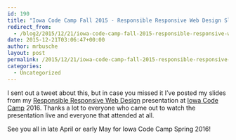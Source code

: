 ```yaml
---
id: 190
title: "Iowa Code Camp Fall 2015 - Responsible Responsive Web Design Slides"
redirect_from:
  - /blog2/2015/12/21/iowa-code-camp-fall-2015-responsible-responsive-web-design-slides/
date: 2015-12-21T03:06:47+00:00
author: mrbusche
layout: post
permalink: /2015/12/21/iowa-code-camp-fall-2015-responsible-responsive-web-design-slides/
categories:
  - Uncategorized
---
```


I sent out a tweet about this, but in case you missed it I&#8217;ve posted my slides from my [Responsible Responsive Web Design](http://matthewbusche.com/p/iowacodecamp/#/) presentation at [Iowa Code Camp](http://iowacodecamp.com/) 2016. Thanks a lot to everyone who came out to watch the presentation live and everyone that attended at all.

See you all in late April or early May for Iowa Code Camp Spring 2016!

